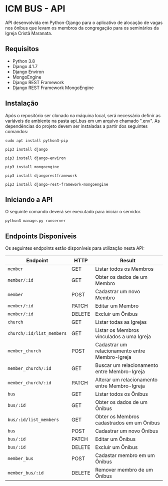 # ICM BUS - API
API desenvolvida em Python-Django para o aplicativo de alocação de vagas nos ônibus que levam os membros da congregação para os seminários da Igreja Cristã Maranata.

## Requisitos
- Python 3.8
- Django 4.1.7
- Django Environ
- MongoEngine
- Django REST Framework
- Django REST Framework MongoEngine

## Instalação
Após o repositório ser clonado na máquina local, será necessário definir as variáveis de ambiente na pasta api_bus em um arquivo chamado ".env". As dependências do projeto devem ser instaladas a partir dos seguintes comandos:

```	
sudo apt install python3-pip
```	
```	
pip3 install django
```
```	
pip3 install django-environ
```	
```	
pip3 install mongoengine
```
```	
pip3 install djangorestframework
```
```	
pip3 install django-rest-framework-mongoengine
```

## Iniciando a API
O seguinte comando deverá ser executado para iniciar o servidor.
```
python3 manage.py runserver
```

## Endpoints Disponíveis
Os seguintes endpoints estão disponíveis para utilização nesta API:

Endpoint            | HTTP   | Result
--                  | --     | --
`member`            | GET    | Listar todos os Membros
`member/:id`        | GET    | Obter os dados de um Membro
`member`            | POST   | Cadastrar um novo Membro
`member/:id`        | PATCH  | Editar um Membro
`member/:id`        | DELETE | Excluir um Ônibus
`church`            | GET    | Listar todas as Igrejas
`church/:id/list_members` | GET | Listar os Membros vinculados a uma Igreja
`member_church`     | POST   | Cadastrar um relacionamento entre Membro-Igreja
`member_church/:id` | GET    | Buscar um relacionamento entre Membro-Igreja
`member_church/:id` | PATCH  | Alterar um relacionamento entre Membro-Igreja
`bus`               | GET    | Listar todos os Ônibus
`bus/:id`           | GET    | Obter os dados de um Ônibus
`bus/:id/list_members` | GET | Obter os Membros cadastrados em um Ônibus
`bus`               | POST   | Cadastrar um novo Ônibus
`bus/:id`           | PATCH  | Editar um Ônibus
`bus/:id`           | DELETE | Excluir um Ônibus
`member_bus`        | POST   | Cadastar membro em um Ônibus
`member_bus/:id`    | DELETE | Remover membro de um Ônibus
